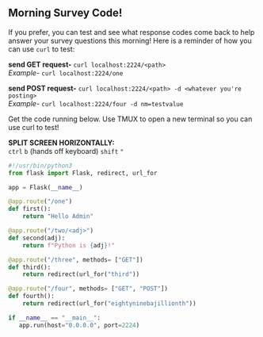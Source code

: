 ## Morning Survey Code!

If you prefer, you can test and see what response codes come back to help answer your survey questions this morning! Here is a reminder of how you can use `curl` to test:

**send GET request-**  `curl localhost:2224/<path>`  
*Example-* `curl localhost:2224/one`  

**send POST request-**  `curl localhost:2224/<path> -d <whatever you're posting>`  
*Example-* `curl localhost:2224/four -d nm=testvalue`  

Get the code running below. Use TMUX to open a new terminal so you can use curl to test!

**SPLIT SCREEN HORIZONTALLY:**  
`ctrl` `b` (hands off keyboard) `shift` `"`

```python
#!/usr/bin/python3
from flask import Flask, redirect, url_for

app = Flask(__name__)

@app.route("/one")
def first():
    return "Hello Admin"

@app.route("/two/<adj>")
def second(adj):
    return f"Python is {adj}!"

@app.route("/three", methods= ["GET"])
def third():
    return redirect(url_for("third"))

@app.route("/four", methods= ["GET", "POST"])
def fourth():
    return redirect(url_for("eightyninebajillionth"))

if __name__ == "__main__":
   app.run(host="0.0.0.0", port=2224)
